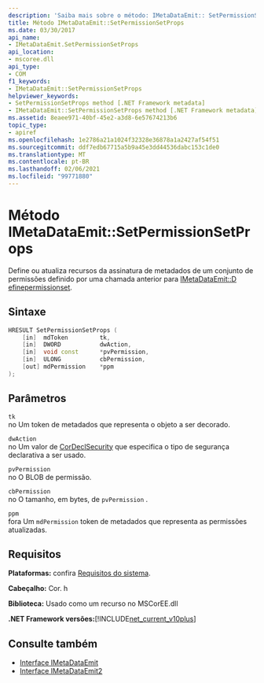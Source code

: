 ```yaml
---
description: 'Saiba mais sobre o método: IMetaDataEmit:: SetPermissionSetProps'
title: Método IMetaDataEmit::SetPermissionSetProps
ms.date: 03/30/2017
api_name:
- IMetaDataEmit.SetPermissionSetProps
api_location:
- mscoree.dll
api_type:
- COM
f1_keywords:
- IMetaDataEmit::SetPermissionSetProps
helpviewer_keywords:
- SetPermissionSetProps method [.NET Framework metadata]
- IMetaDataEmit::SetPermissionSetProps method [.NET Framework metadata]
ms.assetid: 8eaee971-40bf-45e2-a3d8-6e57674213b6
topic_type:
- apiref
ms.openlocfilehash: 1e2786a21a1024f32328e36878a1a2427af54f51
ms.sourcegitcommit: ddf7edb67715a5b9a45e3dd44536dabc153c1de0
ms.translationtype: MT
ms.contentlocale: pt-BR
ms.lasthandoff: 02/06/2021
ms.locfileid: "99771880"
---
```

# <a name="imetadataemitsetpermissionsetprops-method"></a>Método IMetaDataEmit::SetPermissionSetProps

Define ou atualiza recursos da assinatura de metadados de um conjunto de permissões definido por uma chamada anterior para [IMetaDataEmit::D efinepermissionset](imetadataemit-definepermissionset-method.md).  
  
## <a name="syntax"></a>Sintaxe  
  
```cpp  
HRESULT SetPermissionSetProps (
    [in]  mdToken         tk,
    [in]  DWORD           dwAction,
    [in]  void const      *pvPermission,
    [in]  ULONG           cbPermission,
    [out] mdPermission    *ppm
);  
```  
  
## <a name="parameters"></a>Parâmetros  

 `tk`  
 no Um token de metadados que representa o objeto a ser decorado.  
  
 `dwAction`  
 no Um valor de [CorDeclSecurity](cordeclsecurity-enumeration.md) que especifica o tipo de segurança declarativa a ser usado.  
  
 `pvPermission`  
 no O BLOB de permissão.  
  
 `cbPermission`  
 no O tamanho, em bytes, de `pvPermission` .  
  
 `ppm`  
 fora Um `mdPermission` token de metadados que representa as permissões atualizadas.  
  
## <a name="requirements"></a>Requisitos  

 **Plataformas:** confira [Requisitos do sistema](../../get-started/system-requirements.md).  
  
 **Cabeçalho:** Cor. h  
  
 **Biblioteca:** Usado como um recurso no MSCorEE.dll  
  
 **.NET Framework versões:**[!INCLUDE[net_current_v10plus](../../../../includes/net-current-v10plus-md.md)]  
  
## <a name="see-also"></a>Consulte também

- [Interface IMetaDataEmit](imetadataemit-interface.md)
- [Interface IMetaDataEmit2](imetadataemit2-interface.md)
